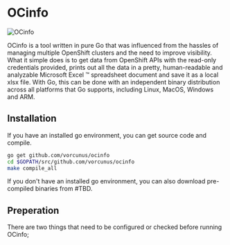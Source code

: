 # OCinfo

![OCinfo](https://github.com/vorcunus/ocinfo/blob/master/png/ocinfo.png?raw=true)

OCinfo is a tool written in pure Go that was influenced from the hassles of managing multiple OpenShift clusters and the need to improve visibility. What it simple does is to get data from OpenShift APIs with the read-only credentials provided, prints out all the data in a pretty, human-readable and analyzable Microsoft Excel &trade; spreadsheet document and save it as a local xlsx file. With Go, this can be done with an independent binary distribution across all platforms that Go supports, including Linux, MacOS, Windows and ARM.

## Installation

If you have an installed go environment, you can get source code and compile.

```bash
go get github.com/vorcunus/ocinfo
cd $GOPATH/src/github.com/vorcunus/ocinfo
make compile_all
```

If you don't have an installed go environment, you can also download pre-compiled binaries from #TBD.

## Preperation

There are two things that need to be configured or checked before running OCinfo;
